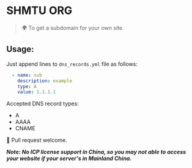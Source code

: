 # SHMTU ORG

> 🌍 To get a subdomain for your own site.

## Usage:

Just append lines to `dns_records.yml` file as follows:

```yaml
  - name: sub
    description: example
    type: A
    value: 1.1.1.1
```

Accepted DNS record types:
- A
- AAAA
- CNAME

🌈 Pull request welcome.

_**Note: No ICP license support in China, so you may not able to access your website if your server's in Mainland China.**_
